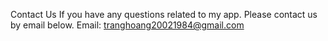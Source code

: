 Contact Us
If you have any questions related to my app. Please contact us by email below.
Email: tranghoang20021984@gmail.com
